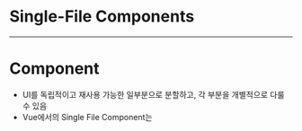 # Single-File Components
-----------------
# Component
- UI를 독립적이고 재사용 가능한 일부분으로 분할하고, 각 부분을 개별적으로 다룰 수 있음
- Vue에서의 Single File Component는 <template>, <script>, <style>로 구성되어 있음.
  - 각 component는 <script setup> 블록을 하나만 포함할 수 있으며 이는 setup() 함수로 사용된다.
  - <style>은 여러가지 태그가 포함될 수 있으며, scoped가 지정되면, 현재 컴포넌트에만 적용된다.
  
# Node Package Manager
- NPM
- Node.js 의 기본 패키지 관리자

# Module, Module의 한계
- 개발하는 앱 크기가 커지고 복잡해지면서 파일 하나에 모든 기능을 담기 어려워짐
- 따라서 자연스럽게 파일을 여러 개로 분리하여 관리를 하게 되었고, 이때 분리된 각 파일이 바로 모듈
----------------
- 하지만 처리해야하는 JS 모듈의 개수도 극적으로 증가해, 병목현상 발생, 의존성 문제 등 발생
  - Bundler을 통해 이를 해결하고자 함.

# Bundler
- 여러 모듈과 파일을 하나 (혹은 여러개)의 번들로 묶어 최적화하여 앱에서 사용할 수 있게 만들어주는 도구
- 의존성 관리, 코드 최적화, 리소스 관리 등..

# Vue Project 구조
## node_modules
- Node.js 프로젝트에서 사용되는 외부 패키지들이 저장되는 디렉토리
- 의존성 모듈 저장, 관리
- 프로젝트 실행 시 필요한 라이브러리와 패키지들을 포함
- .gitignore에 작성됨

## package-lock.json
- 패키지 설치에 필요한 모든 정보를 포함
- 협업 과정, 서버 환경의 일관성 있는 의존성에 도움
- npm install을 통해 패키지를 설치할 때, 명시된 버전과 의존성을 기반으로 설치

## package.json
- 프로젝트 메타 정보, 의존성 패키지 목록 포함
- package-lock.json과 함께 의존성 관리 및 버전 충돌 및 일관성 유지 역할

## public 디렉토리
- 소스코드에 참조되지 않는, 항상 같은 이름을 갖는, import할 필요 없는 정적파일들을 중심적으로 위치시킴
- 항상 root 절대경로를 사용하여 참조.

## src 디렉토리
- 프로젝트의 주요 소스코드 포함
- 라우팅, 스타일, 컴포넌트 ... 핵심!
### src - asset
- 컴포넌트 자체에서 참조하는 내부 파일을 저장하는 데 활용 (스타일 시트, 폰트, 이미지 ...)
- 컴포넌트가 아닌 곳에선 public 디렉토리에 위치한 파일 사용

### src - App.vue
- Vue 앱의 최상위 Root 컴포넌트
- 다른 하위 컴포넌트들을 포함

### src - main.js
- Vue 인스턴스를 생성하고, 애플리케이션을 초기화하는 역할
- 필요한 라이브러리를 import 하고 전역 설정을 수행

### src - index.html
- Vue 앱의 기본 html
- 앱의 진입점
- App.vue가 해당 페이지에 mounted
- 필요한 스타일 시트, 스크립트 등의 외부 리소스를 로드할 수 있음 (bootstrap ...)

# Virtual DOM
- 가상의 DOM을 메모리에 저장하고, 실제 DOM과 동기화 하는 프로그래밍 개념
- 실제 DOM과의 변경 사항 비교를 통해, 변경된 부분만 실제 DOM에 적용하는 방식

## Virtual DOM의 장점
- 효율성 : DOM 조작 최소화, 변경된 부분만 업데이트 => 성능 향상
- 반응성 : 데이터의 변경을 감지, Virtual DOM을 효율적으로 갱신해 UI를 자동으로 업데이트
- 추상화 : 개발자는 실제 DOM조작을 Vue 에게 맡기고 컴포넌트와 템플릿을 활용하는 추상화된 프로그래밍 방식으로 원하는 UI 구조를 구성하고 관리할 수 있음.
## Virtual DOM 주의사항!
- 실제 DOM에 직접 접근 금지!
  - querySelector, createElement, addEventListener 등
- ref() 와 Lifecycle Hooks 함수 (onMounted, onUpdate ...) 활용할 것
```html
<input ref="input">
```
```js
const input = ref(null)
// ref값과 변수명 일치할 것
```









